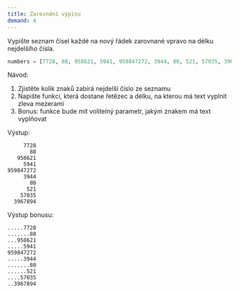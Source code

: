 ```yaml
---
title: Zarovnání výpisu
demand: 4
---
```


Vypište seznam čísel každé na nový řádek zarovnané vpravo na délku nejdelšího čísla.

```py
numbers = [7728, 88, 958621, 5941, 959847272, 3944, 80, 521, 57035, 3967894]
```

Návod:

1. Zjistěte kolik znaků zabírá nejdelší číslo ze seznamu
1. Napište funkci, která dostane řetězec a délku, na kterou má text vyplnit zleva mezerami
1. Bonus: funkce bude mít volitelný parametr, jakým znakem má text vyplňovat

Výstup:

```shell
     7728
       88
   958621
     5941
959847272
     3944
       80
      521
    57035
  3967894
```

Výstup bonusu:

```
.....7728
.......88
...958621
.....5941
959847272
.....3944
.......80
......521
....57035
..3967894
```
